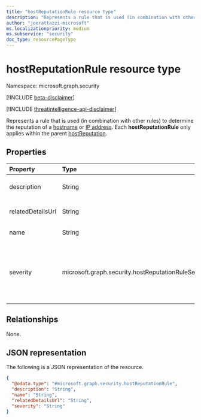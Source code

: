 ```yaml
---
title: "hostReputationRule resource type"
description: "Represents a rule that is used (in combination with other rules) to determine the reputation of a hostname or IP address."
author: "joerattazzi-microsoft"
ms.localizationpriority: medium
ms.subservice: "security"
doc_type: resourcePageType
---
```


# hostReputationRule resource type

Namespace: microsoft.graph.security

[!INCLUDE [beta-disclaimer](../../includes/beta-disclaimer.md)]

[!INCLUDE [threatintelligence-api-disclaimer](../../includes/threatintelligence-api-disclaimer.md)]

Represents a rule that is used (in combination with other rules) to determine the reputation of a [hostname](../resources/security-hostname.md) or [IP address](../resources/security-ipaddress.md). Each **hostReputationRule** only applies within the parent [hostReputation](../resources/security-hostreputation.md).

## Properties

|Property|Type|Description|
|:---|:---|:---|
|description|String|The description of the rule that gives more context.|
|relatedDetailsUrl|String| Link to a web page with details related to this rule.|
|name|String|The name of the rule.|
|severity|microsoft.graph.security.hostReputationRuleSeverity|Indicates the severity that this rule has against the reputation score. The possible values are: `unknown`, `low`, `medium`, `high`, `unknownFutureValue`.|

## Relationships

None.

## JSON representation

The following is a JSON representation of the resource.
<!-- {
  "blockType": "resource",
  "@odata.type": "microsoft.graph.security.hostReputationRule"
}
-->
``` json
{
  "@odata.type": "#microsoft.graph.security.hostReputationRule",
  "description": "String",
  "name": "String",
  "relatedDetailsUrl": "String",
  "severity": "String"
}
```
